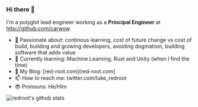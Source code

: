 ### Hi there 👋

I'm a polyglot lead engineer working as a **Principal Engineer** at http://github.com/carwow. 

- 🌝 Passionate about: continous learning, cost of future change vs cost of build, building and growing developers, avoiding dogmatism, building software that adds value
- 🚧 Currently learning: Machine Learning, Rust and Unity (when I find the time)
- 📓 My Blog: [red-root.com](red-root.com]
- 📫 How to reach me: twitter.com/luke_redroot
- 😎 Pronouns: He/Him

![redroot's github stats](https://github-readme-stats.vercel.app/api?username=redroot&show_icons=true&theme=tokyonight&count_private=true)

